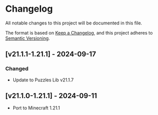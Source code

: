 # Changelog
All notable changes to this project will be documented in this file.

The format is based on [Keep a Changelog](https://keepachangelog.com/en/1.0.0/),
and this project adheres to [Semantic Versioning](https://semver.org/spec/v2.0.0.html).

## [v21.1.1-1.21.1] - 2024-09-17
### Changed
- Update to Puzzles Lib v21.1.7

## [v21.1.0-1.21.1] - 2024-09-11
- Port to Minecraft 1.21.1
